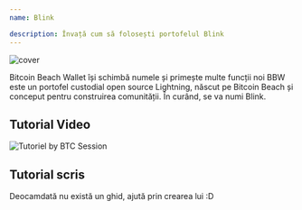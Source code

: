 ```yaml
---
name: Blink

description: Învață cum să folosești portofelul Blink
---
```


![cover](assets/cover.webp)

Bitcoin Beach Wallet își schimbă numele și primește multe funcții noi
BBW este un portofel custodial open source Lightning, născut pe Bitcoin Beach și conceput pentru construirea comunității. În curând, se va numi Blink.

## Tutorial Video

![Tutoriel by BTC Session](https://youtu.be/q3QwxCd1EZE)

## Tutorial scris

Deocamdată nu există un ghid, ajută prin crearea lui :D